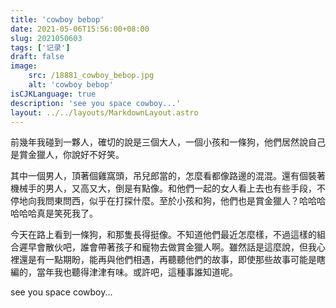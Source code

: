 ```yaml
---
title: 'cowboy bebop'
date: 2021-05-06T15:56:00+08:00
slug: 2021050603
tags: ['记录']
draft: false
image:
    src: /18881_cowboy_bebop.jpg
    alt: 'cowboy bebop'
isCJKLanguage: true
description: 'see you space cowboy...'
layout: ../../layouts/MarkdownLayout.astro
---
```

前幾年我碰到一夥人，確切的說是三個大人，一個小孩和一條狗，他們居然說自己是賞金獵人，你說好不好笑。

其中一個男人，頂著個雞窩頭，吊兒郎當的，怎麼看都像路邊的混混。還有個裝著機械手的男人，又高又大，倒是有點像。和他們一起的女人看上去也有些手段，不停地向我問東問西，似乎在打探什麼。至於小孩和狗，他們也是賞金獵人？哈哈哈哈哈哈真是笑死我了。

今天在路上看到一條狗，和那隻長得挺像。不知道他們最近怎麼樣，不過這樣的組合遲早會散伙吧，誰會帶著孩子和寵物去做賞金獵人啊。雖然話是這麼說，但我心裡還是有一點期盼，能再與他們相遇，再聽聽他們的故事，即使那些故事可能是瞎編的，當年我也聽得津津有味。或許吧，這種事誰知道呢。

see you space cowboy...
